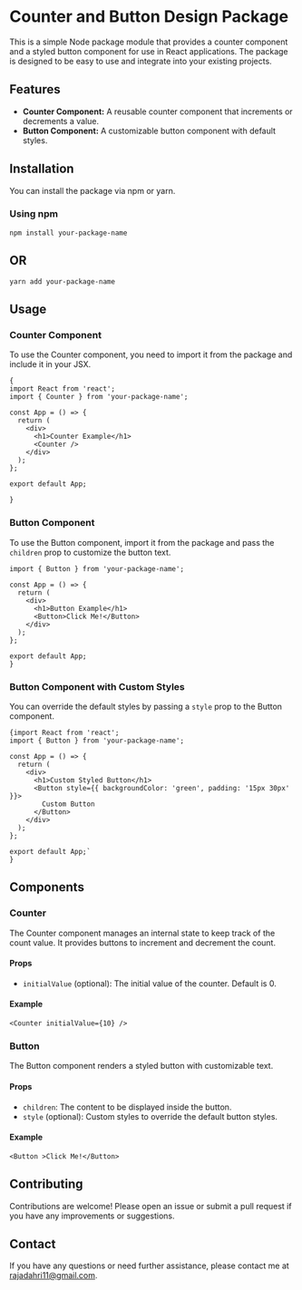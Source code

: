 ﻿
# Counter and Button Design Package

This is a simple Node package module that provides a counter component and a styled button component for use in React applications. The package is designed to be easy to use and integrate into your existing projects.

## Features

- **Counter Component:** A reusable counter component that increments or decrements a value.
- **Button Component:** A customizable button component with default styles.

## Installation

You can install the package via npm or yarn.

### Using npm

`npm install your-package-name `
## OR 
`yarn add your-package-name`
## Usage

### Counter Component

To use the Counter component, you need to import it from the package and include it in your JSX.
```
{
import React from 'react';
import { Counter } from 'your-package-name';

const App = () => {
  return (
    <div>
      <h1>Counter Example</h1>
      <Counter />
    </div>
  );
};

export default App;

}
```

### Button Component

To use the Button component, import it from the package and pass the `children` prop to customize the button text.


```{import React from 'react';
import { Button } from 'your-package-name';

const App = () => {
  return (
    <div>
      <h1>Button Example</h1>
      <Button>Click Me!</Button>
    </div>
  );
};

export default App;
}
```

### Button Component with Custom Styles

You can override the default styles by passing a `style` prop to the Button component.



```{
{import React from 'react';
import { Button } from 'your-package-name';

const App = () => {
  return (
    <div>
      <h1>Custom Styled Button</h1>
      <Button style={{ backgroundColor: 'green', padding: '15px 30px' }}>
        Custom Button
      </Button>
    </div>
  );
};

export default App;`
}
```
## Components

### Counter

The Counter component manages an internal state to keep track of the count value. It provides buttons to increment and decrement the count.

#### Props

-   `initialValue` (optional): The initial value of the counter. Default is 0.

#### Example


`<Counter initialValue={10} />` 

### Button

The Button component renders a styled button with customizable text.

#### Props

-   `children`: The content to be displayed inside the button.
-   `style` (optional): Custom styles to override the default button styles.

#### Example

`<Button >Click Me!</Button>` 



## Contributing

Contributions are welcome! Please open an issue or submit a pull request if you have any improvements or suggestions.

## Contact

If you have any questions or need further assistance, please contact me at rajadahri11@gmail.com.
